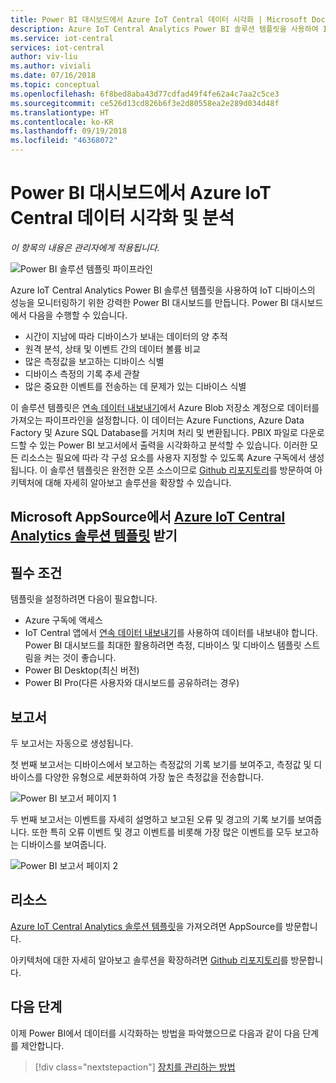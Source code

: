 ```yaml
---
title: Power BI 대시보드에서 Azure IoT Central 데이터 시각화 | Microsoft Docs
description: Azure IoT Central Analytics Power BI 솔루션 템플릿을 사용하여 IoT Central 데이터를 시각화하고 분석합니다.
ms.service: iot-central
services: iot-central
author: viv-liu
ms.author: viviali
ms.date: 07/16/2018
ms.topic: conceptual
ms.openlocfilehash: 6f8bed8aba43d77cdfad49f4fe62a4c7aa2c5ce3
ms.sourcegitcommit: ce526d13cd826b6f3e2d80558ea2e289d034d48f
ms.translationtype: HT
ms.contentlocale: ko-KR
ms.lasthandoff: 09/19/2018
ms.locfileid: "46368072"
---
```

# <a name="visualize-and-analyze-your-azure-iot-central-data-in-a-power-bi-dashboard"></a>Power BI 대시보드에서 Azure IoT Central 데이터 시각화 및 분석

*이 항목의 내용은 관리자에게 적용됩니다.*

![Power BI 솔루션 템플릿 파이프라인](media/howto-connect-powerbi/iot-continuous-data-export.png)

Azure IoT Central Analytics Power BI 솔루션 템플릿을 사용하여 IoT 디바이스의 성능을 모니터링하기 위한 강력한 Power BI 대시보드를 만듭니다. Power BI 대시보드에서 다음을 수행할 수 있습니다.
- 시간이 지남에 따라 디바이스가 보내는 데이터의 양 추적
- 원격 분석, 상태 및 이벤트 간의 데이터 볼륨 비교
- 많은 측정값을 보고하는 디바이스 식별
- 디바이스 측정의 기록 추세 관찰
- 많은 중요한 이벤트를 전송하는 데 문제가 있는 디바이스 식별

이 솔루션 템플릿은 [연속 데이터 내보내기](howto-export-data.md)에서 Azure Blob 저장소 계정으로 데이터를 가져오는 파이프라인을 설정합니다. 이 데이터는 Azure Functions, Azure Data Factory 및 Azure SQL Database를 거치며 처리 및 변환됩니다. PBIX 파일로 다운로드할 수 있는 Power BI 보고서에서 출력을 시각화하고 분석할 수 있습니다. 이러한 모든 리소스는 필요에 따라 각 구성 요소를 사용자 지정할 수 있도록 Azure 구독에서 생성됩니다. 이 솔루션 템플릿은 완전한 오픈 소스이므로 [Github 리포지토리](https://aka.ms/iotcentralgithubpowerbisolutiontemplate)를 방문하여 아키텍처에 대해 자세히 알아보고 솔루션을 확장할 수 있습니다.

## <a name="get-the-azure-iot-central-analytics-solution-templatehttpsakamsiotcentralpowerbisolutiontemplate-from-microsoft-appsource"></a>Microsoft AppSource에서 [Azure IoT Central Analytics 솔루션 템플릿](https://aka.ms/iotcentralpowerbisolutiontemplate) 받기

## <a name="prerequisites"></a>필수 조건
템플릿을 설정하려면 다음이 필요합니다.
- Azure 구독에 액세스
- IoT Central 앱에서 [연속 데이터 내보내기](howto-export-data.md)를 사용하여 데이터를 내보내야 합니다. Power BI 대시보드를 최대한 활용하려면 측정, 디바이스 및 디바이스 템플릿 스트림을 켜는 것이 좋습니다.
- Power BI Desktop(최신 버전)
- Power BI Pro(다른 사용자와 대시보드를 공유하려는 경우)

## <a name="reports"></a>보고서

두 보고서는 자동으로 생성됩니다. 

첫 번째 보고서는 디바이스에서 보고하는 측정값의 기록 보기를 보여주고, 측정값 및 디바이스를 다양한 유형으로 세분화하여 가장 높은 측정값을 전송합니다.

![Power BI 보고서 페이지 1](media/howto-connect-powerbi/template-page1-hasdata.PNG)

두 번째 보고서는 이벤트를 자세히 설명하고 보고된 오류 및 경고의 기록 보기를 보여줍니다. 또한 특히 오류 이벤트 및 경고 이벤트를 비롯해 가장 많은 이벤트를 모두 보고하는 디바이스를 보여줍니다.

![Power BI 보고서 페이지 2](media/howto-connect-powerbi/template-page2-hasdata.PNG)

## <a name="resources"></a>리소스

[Azure IoT Central Analytics 솔루션 템플릿](https://aka.ms/iotcentralpowerbisolutiontemplate)을 가져오려면 AppSource를 방문합니다.

아키텍처에 대한 자세히 알아보고 솔루션을 확장하려면 [Github 리포지토리](https://aka.ms/iotcentralgithubpowerbisolutiontemplate)를 방문합니다.

## <a name="next-steps"></a>다음 단계

이제 Power BI에서 데이터를 시각화하는 방법을 파악했으므로 다음과 같이 다음 단계를 제안합니다.

> [!div class="nextstepaction"]
> [장치를 관리하는 방법](howto-manage-devices.md)
